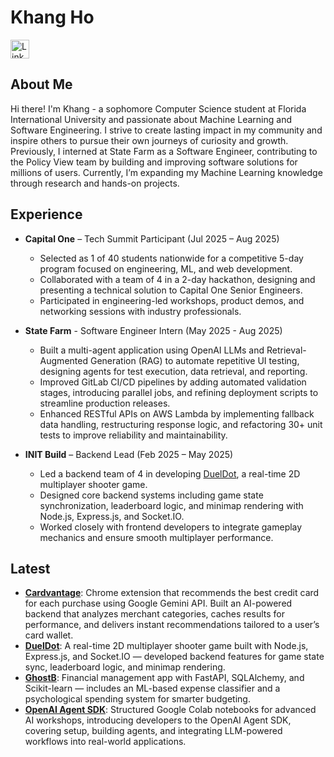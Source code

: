 # **Khang Ho**

[<img src="https://cdn.jsdelivr.net/gh/devicons/devicon/icons/linkedin/linkedin-original.svg" width="30" alt="LinkedIn"/>](https://www.linkedin.com/in/khangxho)

## About Me
Hi there! I'm Khang - a sophomore Computer Science student at Florida International University and passionate about Machine Learning and Software Engineering. I strive to create lasting impact in my community and inspire others to pursue their own journeys of curiosity and growth. Previously, I interned at State Farm as a Software Engineer, contributing to the Policy View team by building and improving software solutions for millions of users. Currently, I’m expanding my Machine Learning knowledge through research and hands-on projects.

## Experience
- **Capital One** – Tech Summit Participant (Jul 2025 – Aug 2025)  
  - Selected as 1 of 40 students nationwide for a competitive 5-day program focused on engineering, ML, and web development.  
  - Collaborated with a team of 4 in a 2-day hackathon, designing and presenting a technical solution to Capital One Senior Engineers.  
  - Participated in engineering-led workshops, product demos, and networking sessions with industry professionals.
  
- **State Farm** - Software Engineer Intern (May 2025 - Aug 2025)
  - Built a multi-agent application using OpenAI LLMs and Retrieval-Augmented Generation (RAG) to automate repetitive UI testing, designing agents for test execution, data retrieval, and reporting.  
  - Improved GitLab CI/CD pipelines by adding automated validation stages, introducing parallel jobs, and refining deployment scripts to streamline production releases.  
  - Enhanced RESTful APIs on AWS Lambda by implementing fallback data handling, restructuring response logic, and refactoring 30+ unit tests to improve reliability and maintainability.  

- **INIT Build** – Backend Lead (Feb 2025 – May 2025)
  - Led a backend team of 4 in developing [DuelDot](https://github.com/CarlosMelicandia/DuelDot), a real-time 2D multiplayer shooter game.  
  - Designed core backend systems including game state synchronization, leaderboard logic, and minimap rendering with Node.js, Express.js, and Socket.IO.  
  - Worked closely with frontend developers to integrate gameplay mechanics and ensure smooth multiplayer performance.  

## Latest
- [**Cardvantage**](https://github.com/KhangHo10/Cardvantage): Chrome extension that recommends the best credit card for each purchase using Google Gemini API. Built an AI-powered backend that analyzes merchant categories, caches results for performance, and delivers instant recommendations tailored to a user’s card wallet. 
- [**DuelDot**](https://github.com/CarlosMelicandia/DuelDot): A real-time 2D multiplayer shooter game built with Node.js, Express.js, and Socket.IO — developed backend features for game state sync, leaderboard logic, and minimap rendering.  
- [**GhostB**](https://github.com/KhangHo10/GhostB.git): Financial management app with FastAPI, SQLAlchemy, and Scikit-learn — includes an ML-based expense classifier and a psychological spending system for smarter budgeting.
- [**OpenAI Agent SDK**](https://colab.research.google.com/drive/1tAPGhqYERESrM_aLfcvfeJnF-7VlH0rc?usp=sharing): Structured Google Colab notebooks for advanced AI workshops, introducing developers to the OpenAI Agent SDK, covering setup, building agents, and integrating LLM-powered workflows into real-world applications.   
